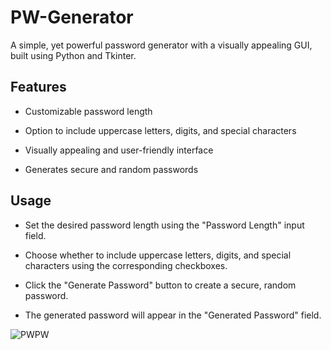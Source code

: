 # PW-Generator

A simple, yet powerful password generator with a visually appealing GUI, built using Python and Tkinter.

## Features

* Customizable password length

* Option to include uppercase letters, digits, and special characters

* Visually appealing and user-friendly interface

* Generates secure and random passwords

## Usage

* Set the desired password length using the "Password Length" input field.

* Choose whether to include uppercase letters, digits, and special characters using the corresponding checkboxes.

* Click the "Generate Password" button to create a secure, random password.

* The generated password will appear in the "Generated Password" field. 

![PWPW](https://github.com/Kinginrob/GUI-Password-Generator/assets/89039139/85452797-7581-49c0-b750-3b3528217bbd)

